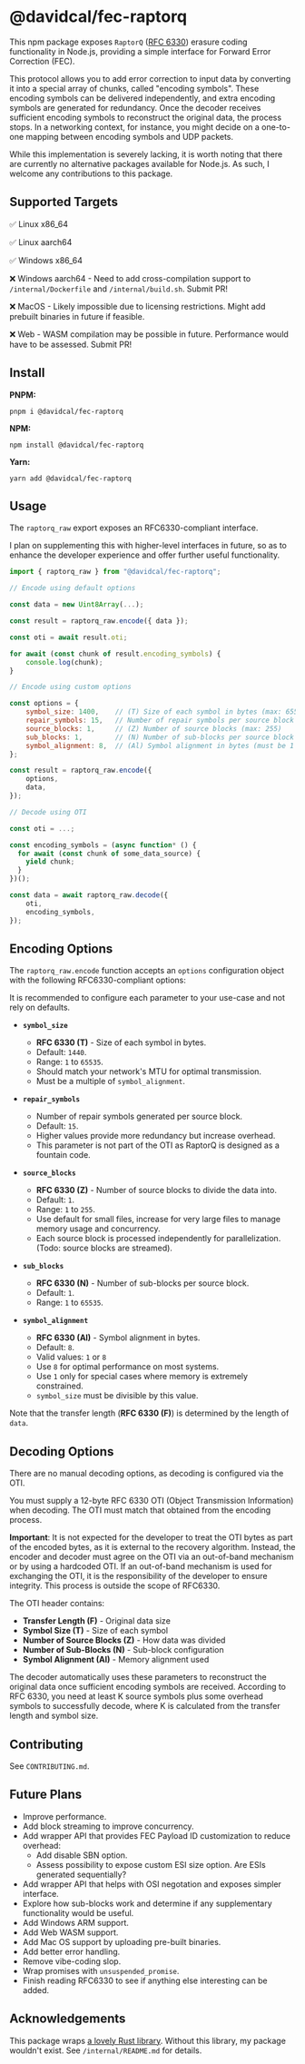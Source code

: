 # @davidcal/fec-raptorq

This npm package exposes `RaptorQ` ([RFC 6330](https://datatracker.ietf.org/doc/html/rfc6330)) erasure coding functionality in Node.js, providing a simple interface for Forward Error Correction (FEC).

This protocol allows you to add error correction to input data by converting it into a special array of chunks, called "encoding symbols". These encoding symbols can be delivered independently, and extra encoding symbols are generated for redundancy. Once the decoder receives sufficient encoding symbols to reconstruct the original data, the process stops. In a networking context, for instance, you might decide on a one-to-one mapping between encoding symbols and UDP packets.

While this implementation is severely lacking, it is worth noting that there are currently no alternative packages available for Node.js. As such, I welcome any contributions to this package.

## Supported Targets

✅ Linux x86_64

✅ Linux aarch64

✅ Windows x86_64

❌ Windows aarch64 - Need to add cross-compilation support to `/internal/Dockerfile` and `/internal/build.sh`. Submit PR!

❌ MacOS - Likely impossible due to licensing restrictions. Might add prebuilt binaries in future if feasible.

❌ Web - WASM compilation may be possible in future. Performance would have to be assessed. Submit PR!

## Install

**PNPM:**

```
pnpm i @davidcal/fec-raptorq
```

**NPM:**

```
npm install @davidcal/fec-raptorq
```

**Yarn:**

```
yarn add @davidcal/fec-raptorq
```

## Usage

The `raptorq_raw` export exposes an RFC6330-compliant interface.

I plan on supplementing this with higher-level interfaces in future, so as to enhance the developer experience and offer further useful functionality.

```javascript
import { raptorq_raw } from "@davidcal/fec-raptorq";

// Encode using default options

const data = new Uint8Array(...);

const result = raptorq_raw.encode({ data });

const oti = await result.oti;

for await (const chunk of result.encoding_symbols) {
	console.log(chunk);
}

// Encode using custom options

const options = {
	symbol_size: 1400,    // (T) Size of each symbol in bytes (max: 65535); must be multiple of symbol_alignment
	repair_symbols: 15,   // Number of repair symbols per source block
	source_blocks: 1,     // (Z) Number of source blocks (max: 255)
	sub_blocks: 1,        // (N) Number of sub-blocks per source block (max: 65535)
	symbol_alignment: 8,  // (Al) Symbol alignment in bytes (must be 1 or 8)
};

const result = raptorq_raw.encode({
	options,
	data,
});

// Decode using OTI

const oti = ...;

const encoding_symbols = (async function* () {
  for await (const chunk of some_data_source) {
	yield chunk;
  }
})();

const data = await raptorq_raw.decode({
	oti,
	encoding_symbols,
});
```

## Encoding Options

The `raptorq_raw.encode` function accepts an `options` configuration object with the following RFC6330-compliant options:

It is recommended to configure each parameter to your use-case and not rely on defaults.

- **`symbol_size`**
  - **RFC 6330 (T)** - Size of each symbol in bytes.
  - Default: `1440`.
  - Range: `1` to `65535`.
  - Should match your network's MTU for optimal transmission.
  - Must be a multiple of `symbol_alignment`.

- **`repair_symbols`**
  - Number of repair symbols generated per source block.
  - Default: `15`.
  - Higher values provide more redundancy but increase overhead.
  - This parameter is not part of the OTI as RaptorQ is designed as a fountain code.

- **`source_blocks`**
  - **RFC 6330 (Z)** - Number of source blocks to divide the data into.
  - Default: `1`.
  - Range: `1` to `255`.
  - Use default for small files, increase for very large files to manage memory usage and concurrency.
  - Each source block is processed independently for parallelization. (Todo: source blocks are streamed).

- **`sub_blocks`**
  - **RFC 6330 (N)** - Number of sub-blocks per source block.
  - Default: `1`.
  - Range: `1` to `65535`.

- **`symbol_alignment`**
  - **RFC 6330 (Al)** - Symbol alignment in bytes.
  - Default: `8`.
  - Valid values: `1` or `8`
  - Use `8` for optimal performance on most systems.
  - Use `1` only for special cases where memory is extremely constrained.
  - `symbol_size` must be divisible by this value.
  
Note that the transfer length (**RFC 6330 (F)**) is determined by the length of `data`.

## Decoding Options

There are no manual decoding options, as decoding is configured via the OTI.

You must supply a 12-byte RFC 6330 OTI (Object Transmission Information) when decoding. The OTI must match that obtained from the encoding process.

**Important**: It is not expected for the developer to treat the OTI bytes as part of the encoded bytes, as it is external to the recovery algorithm. Instead, the encoder and decoder must agree on the OTI via an out-of-band mechanism or by using a hardcoded OTI. If an out-of-band mechanism is used for exchanging the OTI, it is the responsibility of the developer to ensure integrity. This process is outside the scope of RFC6330.

The OTI header contains:
- **Transfer Length (F)** - Original data size
- **Symbol Size (T)** - Size of each symbol
- **Number of Source Blocks (Z)** - How data was divided
- **Number of Sub-Blocks (N)** - Sub-block configuration  
- **Symbol Alignment (Al)** - Memory alignment used

The decoder automatically uses these parameters to reconstruct the original data once sufficient encoding symbols are received. According to RFC 6330, you need at least K source symbols plus some overhead symbols to successfully decode, where K is calculated from the transfer length and symbol size.

## Contributing

See `CONTRIBUTING.md`.

## Future Plans

- Improve performance.
- Add block streaming to improve concurrency.
- Add wrapper API that provides FEC Payload ID customization to reduce overhead:
  - Add disable SBN option.
  - Assess possibility to expose custom ESI size option. Are ESIs generated sequentially?
- Add wrapper API that helps with OSI negotation and exposes simpler interface.
- Explore how sub-blocks work and determine if any supplementary functionality would be useful.
- Add Windows ARM support.
- Add Web WASM support.
- Add Mac OS support by uploading pre-built binaries.
- Add better error handling.
- Remove vibe-coding slop.
- Wrap promises with `unsuspended_promise`.
- Finish reading RFC6330 to see if anything else interesting can be added.

## Acknowledgements

This package wraps [a lovely Rust library](https://github.com/cberner/raptorq). Without this library, my package wouldn't exist. See `/internal/README.md` for details.
